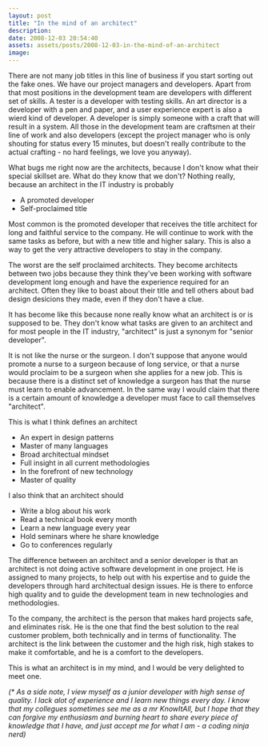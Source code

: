 ```yaml
---
layout: post
title: "In the mind of an architect"
description:
date: 2008-12-03 20:54:40
assets: assets/posts/2008-12-03-in-the-mind-of-an-architect
image: 
---
```


There are not many job titles in this line of business if you start sorting out the fake ones. We have our project managers and developers. Apart from that most positions in the development team are developers with different set of skills. A tester is a developer with testing skills. An art director is a developer with a pen and paper, and a user experience expert is also a wierd kind of developer. A developer is simply someone with a craft that will result in a system. All those in the development team are craftsmen at their line of work and also developers (except the project manager who is only shouting for status every 15 minutes, but doesn't really contribute to the actual crafting - no hard feelings, we love you anyway).

What bugs me right now are the architects, because I don't know what their special skillset are. What do they know that we don't? Nothing really, because an architect in the IT industry is probably
 
* A promoted developer
* Self-proclaimed title

Most common is the promoted developer that receives the title architect for long and faithful service to the company. He will continue to work with the same tasks as before, but with a new title and higher salary. This is also a way to get the very attractive developers to stay in the company.

The worst are the self proclaimed architects. They become architects between two jobs because they think they've been working with software development long enough and have the experience required for an architect. Often they like to boast about their title and tell others about bad design desicions they made, even if they don't have a clue.

It has become like this because none really know what an architect is or is supposed to be. They don't know what tasks are given to an architect and for most people in the IT industry, "architect" is just a synonym for "senior developer".

It is not like the nurse or the surgeon. I don't suppose that anyone would promote a nurse to a surgeon because of long service, or that a nurse would proclaim to be a surgeon when she applies for a new job. This is because there is a distinct set of knowledge a surgeon has that the nurse must learn to enable advancement. In the same way I would claim that there is a certain amount of knowledge a developer must face to call themselves "architect".

This is what I think defines an architect

* An expert in design patterns
* Master of many languages
* Broad architectual mindset
* Full insight in all current methodologies
* In the forefront of new technology
* Master of quality

I also think that an architect should

* Write a blog about his work
* Read a technical book every month
* Learn a new language every year
* Hold seminars where he share knowledge
* Go to conferences regularly

The difference between an architect and a senior developer is that an architect is not doing active software development in one project. He is assigned to many projects, to help out with his expertise and to guide the developers through hard architectual design issues. He is there to enforce high quality and to guide the development team in new technologies and methodologies.

To the company, the architect is the person that makes hard projects safe, and eliminates risk. He is the one that find the best solution to the real customer problem, both technically and in terms of functionality. The architect is the link between the customer and the high risk, high stakes to make it comfortable, and he is a comfort to the developers.

This is what an architect is in my mind, and I would be very delighted to meet one.

_(* As a side note, I view myself as a junior developer with high sense of quality. I lack alot of experience and I learn new things every day. I know that my collegues sometimes see me as a mr KnowItAll, but I hope that they can forgive my enthusiasm and burning heart to share every piece of knowledge that I have, and just accept me for what I am - a coding ninja nerd)_
